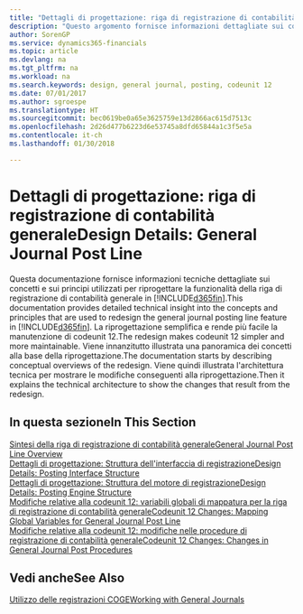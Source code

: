 ```yaml
---
title: "Dettagli di progettazione: riga di registrazione di contabilità generale | Microsoft Docs"
description: "Questo argomento fornisce informazioni dettagliate sui concetti e sui principi utilizzati per riprogettare la funzionalità della riga di registrazione di contabilità generale in Finance and Operations, Business edition."
author: SorenGP
ms.service: dynamics365-financials
ms.topic: article
ms.devlang: na
ms.tgt_pltfrm: na
ms.workload: na
ms.search.keywords: design, general journal, posting, codeunit 12
ms.date: 07/01/2017
ms.author: sgroespe
ms.translationtype: HT
ms.sourcegitcommit: bec0619be0a65e3625759e13d2866ac615d7513c
ms.openlocfilehash: 2d26d477b6223d6e53745a8dfd65844a1c3f5e5a
ms.contentlocale: it-ch
ms.lasthandoff: 01/30/2018

---
```

# <a name="design-details-general-journal-post-line"></a><span data-ttu-id="e8634-103">Dettagli di progettazione: riga di registrazione di contabilità generale</span><span class="sxs-lookup"><span data-stu-id="e8634-103">Design Details: General Journal Post Line</span></span>
<span data-ttu-id="e8634-104">Questa documentazione fornisce informazioni tecniche dettagliate sui concetti e sui principi utilizzati per riprogettare la funzionalità della riga di registrazione di contabilità generale in [!INCLUDE[d365fin](includes/d365fin_md.md)].</span><span class="sxs-lookup"><span data-stu-id="e8634-104">This documentation provides detailed technical insight into the concepts and principles that are used to redesign the general journal posting line feature in [!INCLUDE[d365fin](includes/d365fin_md.md)].</span></span> <span data-ttu-id="e8634-105">La riprogettazione semplifica e rende più facile la manutenzione di codeunit 12.</span><span class="sxs-lookup"><span data-stu-id="e8634-105">The redesign makes codeunit 12 simpler and more maintainable.</span></span> <span data-ttu-id="e8634-106">Viene innanzitutto illustrata una panoramica dei concetti alla base della riprogettazione.</span><span class="sxs-lookup"><span data-stu-id="e8634-106">The documentation starts by describing conceptual overviews of the redesign.</span></span> <span data-ttu-id="e8634-107">Viene quindi illustrata l'architettura tecnica per mostrare le modifiche conseguenti alla riprogettazione.</span><span class="sxs-lookup"><span data-stu-id="e8634-107">Then it explains the technical architecture to show the changes that result from the redesign.</span></span>  

## <a name="in-this-section"></a><span data-ttu-id="e8634-108">In questa sezione</span><span class="sxs-lookup"><span data-stu-id="e8634-108">In This Section</span></span>  
[<span data-ttu-id="e8634-109">Sintesi della riga di registrazione di contabilità generale</span><span class="sxs-lookup"><span data-stu-id="e8634-109">General Journal Post Line Overview</span></span>](design-details-general-journal-post-line-overview.md)  
[<span data-ttu-id="e8634-110">Dettagli di progettazione: Struttura dell'interfaccia di registrazione</span><span class="sxs-lookup"><span data-stu-id="e8634-110">Design Details: Posting Interface Structure</span></span>](design-details-posting-interface-structure.md)  
[<span data-ttu-id="e8634-111">Dettagli di progettazione: Struttura del motore di registrazione</span><span class="sxs-lookup"><span data-stu-id="e8634-111">Design Details: Posting Engine Structure</span></span>](design-details-posting-engine-structure.md)  
[<span data-ttu-id="e8634-112">Modifiche relative alla codeunit 12: variabili globali di mappatura per la riga di registrazione di contabilità generale</span><span class="sxs-lookup"><span data-stu-id="e8634-112">Codeunit 12 Changes: Mapping Global Variables for General Journal Post Line</span></span>](design-details-codeunit-12-changes-mapping-global-variables-for-general-journal-post-line.md)  
[<span data-ttu-id="e8634-113">Modifiche relative alla codeunit 12: modifiche nelle procedure di registrazione di contabilità generale</span><span class="sxs-lookup"><span data-stu-id="e8634-113">Codeunit 12 Changes: Changes in General Journal Post Procedures</span></span>](design-details-codeunit-12-changes-changes-in-general-journal-post-procedures.md)  

## <a name="see-also"></a><span data-ttu-id="e8634-114">Vedi anche</span><span class="sxs-lookup"><span data-stu-id="e8634-114">See Also</span></span>  
[<span data-ttu-id="e8634-115">Utilizzo delle registrazioni COGE</span><span class="sxs-lookup"><span data-stu-id="e8634-115">Working with General Journals</span></span>](ui-work-general-journals.md)

